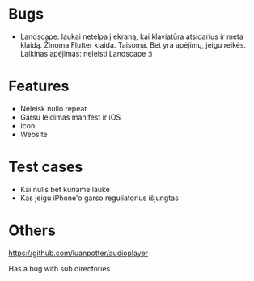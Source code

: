 # Bugs

- Landscape: laukai netelpa į ekraną, kai klaviatūra atsidarius ir meta klaidą. Žinoma Flutter
  klaida. Taisoma. Bet yra apėjimų, jeigu reikės. Laikinas apėjimas: neleisti Landscape :)


# Features

- Neleisk nulio repeat
- Garsu leidimas manifest ir iOS
- Icon
- Website


# Test cases

- Kai nulis bet kuriame lauke
- Kas jeigu iPhone'o garso reguliatorius išjungtas


# Others

https://github.com/luanpotter/audioplayer

Has a bug with sub directories